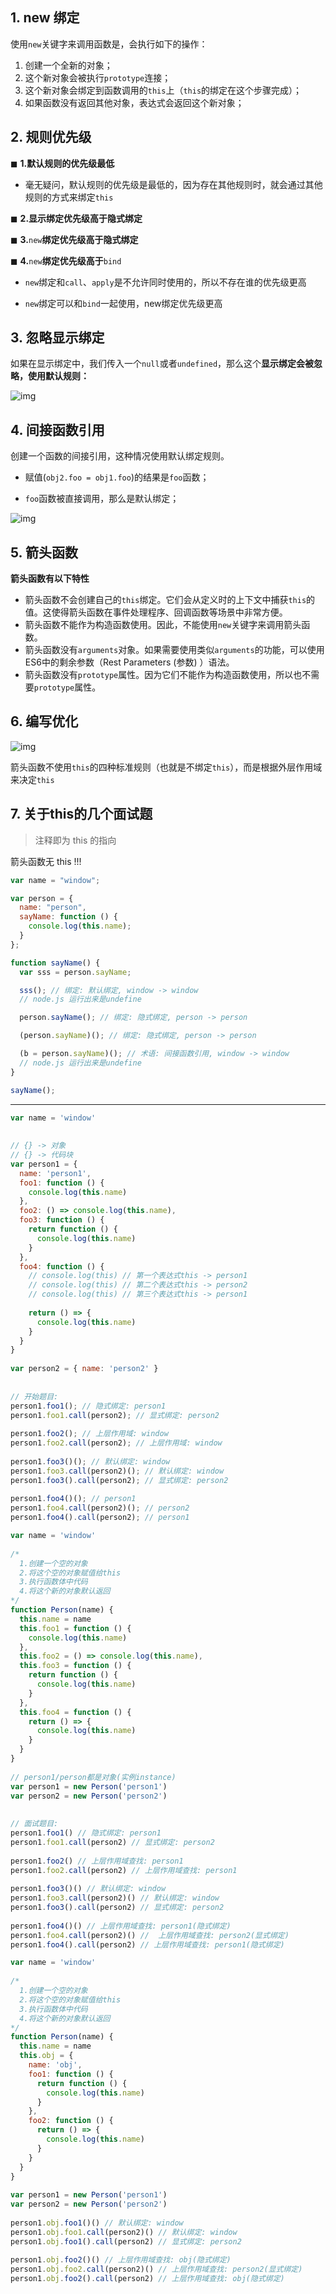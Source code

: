 ## 1. new 绑定

 使用`new`关键字来调用函数是，会执行如下的操作：

1. 创建一个全新的对象；
2. 这个新对象会被执行`prototype`连接；
3. 这个新对象会绑定到函数调用的`this`上（`this`的绑定在这个步骤完成）；
4. 如果函数没有返回其他对象，表达式会返回这个新对象；



## 2. 规则优先级

◼ **1.默认规则的优先级最低**

*  毫无疑问，默认规则的优先级是最低的，因为存在其他规则时，就会通过其他规则的方式来绑定`this`



◼ **2.显示绑定优先级高于隐式绑定**



◼ **3.**`new`**绑定优先级高于隐式绑定**



◼ **4.**`new`**绑定优先级高于**`bind`

* `new`绑定和`call`、`apply`是不允许同时使用的，所以不存在谁的优先级更高

* `new`绑定可以和`bind`一起使用，new绑定优先级更高





## 3. 忽略显示绑定

如果在显示绑定中，我们传入一个`null`或者`undefined`，那么这个**显示绑定会被忽略，使用默认规则：**

![img](./.assets/1681435584062-c34411e4-7c74-48f5-a31f-6b2b77aed239.png)

## 4. 间接函数引用

创建一个函数的间接引用，这种情况使用默认绑定规则。

- 赋值(`obj2.foo = obj1.foo`)的结果是`foo`函数；

- `foo`函数被直接调用，那么是默认绑定；


![img](./.assets/1681435690350-7c3ff1ba-4e84-4944-b976-5a45f65c776e.png)

## 5. 箭头函数

**箭头函数有以下特性**

- 箭头函数不会创建自己的`this`绑定。它们会从定义时的上下文中捕获`this`的值。这使得箭头函数在事件处理程序、回调函数等场景中非常方便。
- 箭头函数不能作为构造函数使用。因此，不能使用`new`关键字来调用箭头函数。
- 箭头函数没有`arguments`对象。如果需要使用类似`arguments`的功能，可以使用ES6中的剩余参数（Rest Parameters (参数) ）语法。
- 箭头函数没有`prototype`属性。因为它们不能作为构造函数使用，所以也不需要`prototype`属性。



## 6. 编写优化

![img](./.assets/1681435783507-1dde5fb6-c15c-442f-a425-41eb74fb8b10.png)



箭头函数不使用`this`的四种标准规则（也就是不绑定`this`），而是根据外层作用域来决定`this`

## 7. 关于this的几个面试题

> 注释即为 this 的指向

箭头函数无 this !!!

```javascript
var name = "window";

var person = {
  name: "person",
  sayName: function () {
    console.log(this.name);
  }
};

function sayName() {
  var sss = person.sayName;

  sss(); // 绑定: 默认绑定, window -> window
  // node.js 运行出来是undefine

  person.sayName(); // 绑定: 隐式绑定, person -> person

  (person.sayName)(); // 绑定: 隐式绑定, person -> person

  (b = person.sayName)(); // 术语: 间接函数引用, window -> window  
  // node.js 运行出来是undefine
}

sayName();
```

------

```javascript
var name = 'window'
 
 
// {} -> 对象
// {} -> 代码块
var person1 = {
  name: 'person1',
  foo1: function () {
    console.log(this.name)
  },
  foo2: () => console.log(this.name),
  foo3: function () {
    return function () {
      console.log(this.name)
    }
  },
  foo4: function () {
    // console.log(this) // 第一个表达式this -> person1
    // console.log(this) // 第二个表达式this -> person2
    // console.log(this) // 第三个表达式this -> person1
     
    return () => {
      console.log(this.name)
    }
  }
}
 
var person2 = { name: 'person2' }
 
 
// 开始题目:
person1.foo1(); // 隐式绑定: person1
person1.foo1.call(person2); // 显式绑定: person2
 
person1.foo2(); // 上层作用域: window
person1.foo2.call(person2); // 上层作用域: window
 
person1.foo3()(); // 默认绑定: window
person1.foo3.call(person2)(); // 默认绑定: window
person1.foo3().call(person2); // 显式绑定: person2
 
person1.foo4()(); // person1
person1.foo4.call(person2)(); // person2
person1.foo4().call(person2); // person1
```



```javascript
var name = 'window'
 
/*
  1.创建一个空的对象
  2.将这个空的对象赋值给this
  3.执行函数体中代码
  4.将这个新的对象默认返回
*/
function Person(name) {
  this.name = name
  this.foo1 = function () {
    console.log(this.name)
  },
  this.foo2 = () => console.log(this.name),
  this.foo3 = function () {
    return function () {
      console.log(this.name)
    }
  },
  this.foo4 = function () {
    return () => {
      console.log(this.name)
    }
  }
}
 
// person1/person都是对象(实例instance)
var person1 = new Person('person1')
var person2 = new Person('person2')
 
 
// 面试题目:
person1.foo1() // 隐式绑定: person1
person1.foo1.call(person2) // 显式绑定: person2
 
person1.foo2() // 上层作用域查找: person1
person1.foo2.call(person2) // 上层作用域查找: person1
 
person1.foo3()() // 默认绑定: window
person1.foo3.call(person2)() // 默认绑定: window
person1.foo3().call(person2) // 显式绑定: person2
 
person1.foo4()() // 上层作用域查找: person1(隐式绑定)
person1.foo4.call(person2)() //  上层作用域查找: person2(显式绑定)
person1.foo4().call(person2) // 上层作用域查找: person1(隐式绑定)
```



```javascript
var name = 'window'
 
/*
  1.创建一个空的对象
  2.将这个空的对象赋值给this
  3.执行函数体中代码
  4.将这个新的对象默认返回
*/
function Person(name) {
  this.name = name
  this.obj = {
    name: 'obj',
    foo1: function () {
      return function () {
        console.log(this.name)
      }
    },
    foo2: function () {
      return () => {
        console.log(this.name)
      }
    }
  }
}
 
var person1 = new Person('person1')
var person2 = new Person('person2')
 
person1.obj.foo1()() // 默认绑定: window
person1.obj.foo1.call(person2)() // 默认绑定: window
person1.obj.foo1().call(person2) // 显式绑定: person2
 
person1.obj.foo2()() // 上层作用域查找: obj(隐式绑定)
person1.obj.foo2.call(person2)() // 上层作用域查找: person2(显式绑定)
person1.obj.foo2().call(person2) // 上层作用域查找: obj(隐式绑定)
```